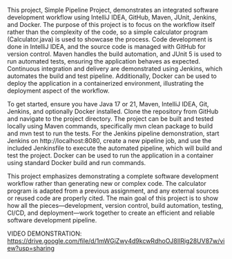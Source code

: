 This project, Simple Pipeline Project, demonstrates an integrated software development workflow using IntelliJ IDEA, GitHub, Maven, JUnit, Jenkins, and Docker. The purpose of this project is to focus on the workflow itself rather than the complexity of the code, so a simple calculator program (Calculator.java) is used to showcase the process. Code development is done in IntelliJ IDEA, and the source code is managed with GitHub for version control. Maven handles the build automation, and JUnit 5 is used to run automated tests, ensuring the application behaves as expected. Continuous integration and delivery are demonstrated using Jenkins, which automates the build and test pipeline. Additionally, Docker can be used to deploy the application in a containerized environment, illustrating the deployment aspect of the workflow.

To get started, ensure you have Java 17 or 21, Maven, IntelliJ IDEA, Git, Jenkins, and optionally Docker installed. Clone the repository from GitHub and navigate to the project directory. The project can be built and tested locally using Maven commands, specifically mvn clean package to build and mvn test to run the tests. For the Jenkins pipeline demonstration, start Jenkins on http://localhost:8080, create a new pipeline job, and use the included Jenkinsfile to execute the automated pipeline, which will build and test the project. Docker can be used to run the application in a container using standard Docker build and run commands.

This project emphasizes demonstrating a complete software development workflow rather than generating new or complex code. The calculator program is adapted from a previous assignment, and any external sources or reused code are properly cited. The main goal of this project is to show how all the pieces—development, version control, build automation, testing, CI/CD, and deployment—work together to create an efficient and reliable software development pipeline.


VIDEO DEMONSTRATION: https://drive.google.com/file/d/1mWGjZwy4d9kcwRdhoOJ8IlRig28UV87w/view?usp=sharing
